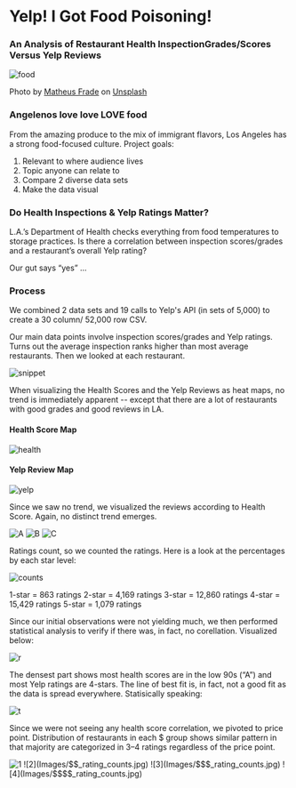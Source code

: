 # Yelp! I Got Food Poisoning!
### An Analysis of Restaurant Health InspectionGrades/Scores Versus Yelp Reviews

![food](Images/matheus-frade-769760-unsplash.jpg)

Photo by [Matheus Frade](https://unsplash.com/photos/KO46ZfbNdtY?utm_source=unsplash&utm_medium=referral&utm_content=creditCopyText) on [Unsplash](https://unsplash.com/@matheusfrade?utm_source=unsplash&utm_medium=referral&utm_content=creditCopyText)

### Angelenos love love LOVE food

From the amazing produce to the mix of immigrant flavors, Los Angeles has a strong food-focused culture.
Project goals:
1. Relevant to where audience lives
2. Topic anyone can relate to
3. Compare 2 diverse data sets
4. Make the data visual

### Do Health Inspections & Yelp Ratings Matter?

L.A.’s Department of Health checks everything from food temperatures to storage practices. Is there a correlation between inspection scores/grades and a restaurant’s overall Yelp rating?

Our gut says “yes” …

### Process
We combined 2 data sets and 19 calls to Yelp's API (in sets of 5,000) to create a 30 column/ 52,000 row CSV.

Our main data points involve inspection scores/grades and Yelp ratings. Turns out the average inspection ranks higher than most average restaurants. Then we looked at each restaurant.

![snippet](Images/python_snippet.JPG)

When visualizing the Health Scores and the Yelp Reviews as heat maps, no trend is immediately apparent -- except that there are a lot of restaurants with good grades and good reviews in LA.

#### Health Score Map
![health](Images/Health_Score_Heatmap.png)

#### Yelp Review Map
![yelp](Images/Yelp_Rating_Heatmap.png)

Since we saw no trend, we visualized the reviews according to Health Score. Again, no distinct trend emerges.

![A](Images/A_rating_counts.jpg) ![B](Images/B_rating_counts.jpg) ![C](Images/C_rating_counts.jpg)

Ratings count, so we counted the ratings. Here is a look at the percentages by each star level:

![counts](Images/rating_counts.jpg)

1-star = 863 ratings
2-star = 4,169 ratings
3-star = 12,860 ratings
4-star = 15,429 ratings
5-star = 1,079 ratings

Since our initial observations were not yielding much, we then performed statistical analysis to verify if there was, in fact, no corellation. Visualized below:

![r](Images/scatter_and_lineofbestfit.png)

The densest part shows most health scores are in the low 90s (“A”) and most Yelp ratings are 4-stars. The line of best fit is, in fact, not a good fit as the data is spread everywhere.
Statisically speaking:

![t](Images/stat_table.JPG)

Since we were not seeing any health score correlation, we pivoted to price point. Distribution of restaurants in each $ group shows similar pattern in that majority are categorized in 3–4 ratings regardless of the price point.

![1](Images/$_rating_counts.jpg) ![2](Images/$$_rating_counts.jpg) ![3](Images/$$$_rating_counts.jpg) ![4](Images/$$$$_rating_counts.jpg)